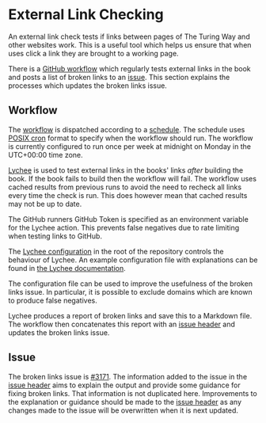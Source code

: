 # External Link Checking

An external link check tests if links between pages of The Turing Way and other websites work.
This is a useful tool which helps us ensure that when uses click a link they are brought to a working page.

There is a [GitHub workflow](https://github.com/alan-turing-institute/the-turing-way/blob/main/.github/workflows/external_link_check.yml) which regularly tests external links in the book and posts a list of broken links to an [issue](https://github.com/alan-turing-institute/the-turing-way/issues/3171).
This section explains the processes which updates the broken links issue.

## Workflow

The [workflow](https://github.com/alan-turing-institute/the-turing-way/blob/main/.github/workflows/external_link_check.yml) is dispatched according to a [schedule](https://docs.github.com/en/actions/using-workflows/events-that-trigger-workflows#schedule).
The schedule uses [POSIX cron](https://docs.github.com/en/actions/using-workflows/events-that-trigger-workflows#schedule) format to specify when the workflow should run.
The workflow is currently configured to run once per week at midnight on Monday in the UTC+00:00 time zone.

[Lychee](https://lychee.cli.rs/) is used to test external links in the books' links _after_ building the book.
If the book fails to build then the workflow will fail.
The workflow uses cached results from previous runs to avoid the need to recheck all links every time the check is run.
This does however mean that cached results may not be up to date.

The GitHub runners GitHub Token is specified as an environment variable for the Lychee action.
This prevents false negatives due to rate limiting when testing links to GitHub.

The [Lychee configuration](https://github.com/alan-turing-institute/the-turing-way/blob/main/lychee.toml) in the root of the repository controls the behaviour of Lychee.
An example configuration file with explanations can be found in [the Lychee documentation](https://lychee.cli.rs/#/usage/config).

The configuration file can be used to improve the usefulness of the broken links issue.
In particular, it is possible to exclude domains which are known to produce false negatives.

Lychee produces a report of broken links and save this to a Markdown file.
The workflow then concatenates this report with an [issue header](https://github.com/alan-turing-institute/the-turing-way/blob/main/.github/workflows/resources/external_link_check_header.md) and updates the broken links issue.

## Issue

The broken links issue is [#3171](https://github.com/alan-turing-institute/the-turing-way/issues/3171).
The information added to the issue in the [issue header](https://github.com/alan-turing-institute/the-turing-way/blob/main/.github/workflows/resources/external_link_check_header.md) aims to explain the output and provide some guidance for fixing broken links.
That information is not duplicated here.
Improvements to the explanation or guidance should be made to the [issue header](https://github.com/alan-turing-institute/the-turing-way/blob/main/.github/workflows/resources/external_link_check_header.md) as any changes made to the issue will be overwritten when it is next updated.
